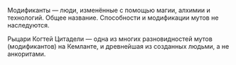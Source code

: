 Модификанты — люди, изменённые с помощью магии, алхимии и технологий. Общее название. Способности и модификации мутов не наследуются.

Рыцари Когтей Цитадели — одна из многих разновидностей мутов (модификантов) на Кемланте, и древнейшая из созданных людьми, а не анкоритами.
